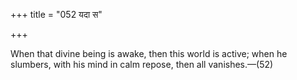 +++
title = "052 यदा स"

+++

When that divine being is awake, then this world is active; when he slumbers, with his mind in calm repose, then all vanishes.—(52)